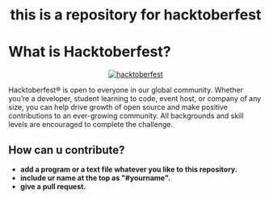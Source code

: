 <h1 align="center">this is a repository for hacktoberfest
</h1>
     <h1>What is Hacktoberfest?</h1>
<p align="center">
  <a href="https://hacktoberfest.digitalocean.com/">
    <img alt="hacktoberfest" src="https://hacktoberfestswaglist.com/img/Hacktoberfest_20.jpg"/>
  </a>
</p>
Hacktoberfest® is open to everyone in our global community. Whether you’re a developer, student learning to code, event host, or company of any size, you can help drive growth of open source and make positive contributions to an ever-growing community. All backgrounds and skill levels are encouraged to complete the challenge.

## How can u contribute?
- **add a program or a text file whatever you like to this repository.**
- **include ur name at the top as "#yourname".**
- **give a pull request.**

